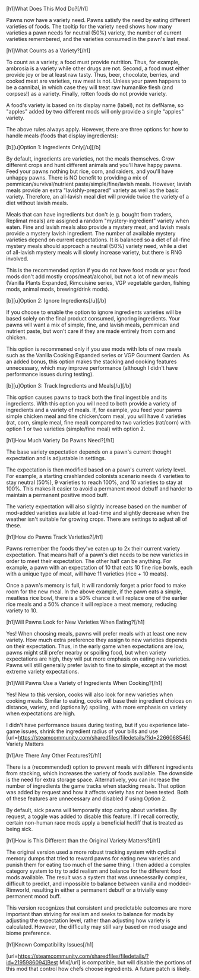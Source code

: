 
[h1]What Does This Mod Do?[/h1]

Pawns now have a variety need. Pawns satisfy the need by eating different varieties of foods. The tooltip for the variety need shows how many varieties a pawn needs for neutral (50%) variety, the number of current varieties remembered, and the varieties consumed in the pawn's last meal. 

[h1]What Counts as a Variety?[/h1]

To count as a variety, a food must provide nutrition. Thus, for example, ambrosia is a variety while other drugs are not. Second, a food must either provide joy or be at least raw tasty. Thus, beer, chocolate, berries, and cooked meat are varieties, raw meat is not. Unless your pawn happens to be a cannibal, in which case they will treat raw humanlike flesh (and corpses!) as a variety. Finally, rotten foods do not provide variety.

A food's variety is based on its display name (label), not its defName, so "apples" added by two different mods will only provide a single "apples" variety.

The above rules always apply. However, there are three options for how to handle meals (foods that display ingredients):

[b][u]Option 1: Ingredients Only[/u][/b]

By default, ingredients are varieties, not the meals themselves. Grow different crops and hunt different animals and you'll have happy pawns. Feed your pawns nothing but rice, corn, and raiders, and you'll have unhappy pawns. There is NO benefit to providing a mix of pemmican/survival/nutrient paste/simple/fine/lavish meals. However, lavish meals provide an extra "lavishly-prepared" variety as well as the basic variety. Therefore, an all-lavish meal diet will provide twice the variety of a diet without lavish meals.

Meals that can have ingredients but don't (e.g. bought from traders, Replimat meals) are assigned a random "mystery-ingredient" variety when eaten. Fine and lavish meals also provide a mystery meat, and lavish meals provide a mystery lavish ingredient. The number of available mystery varieties depend on current expectations. It is balanced so a diet of all-fine mystery meals should approach a neutral (50%) variety need, while a diet of all-lavish mystery meals will slowly increase variety, but there is RNG involved.

This is the recommended option if you do not have food mods or your food mods don't add mostly crops/meat/alcohol, but not a lot of new meals (Vanilla Plants Expanded, Rimcuisine series, VGP vegetable garden, fishing mods, animal mods, brewing/drink mods).

[b][u]Option 2: Ignore Ingredients[/u][/b]

If you choose to enable the option to ignore ingredients varieties will be based solely on the final product consumed, ignoring ingredients. Your pawns will want a mix of simple, fine, and lavish meals, pemmican and nutrient paste, but won't care if they are made entirely from corn and chicken. 

This option is recommened only if you use mods with lots of new meals such as the Vanilla Cooking Expanded series or VGP Gourment Garden. As an added bonus, this option makes the stacking and cooking features unnecessary, which may improve performance (although I didn't have performance issues during testing).

[b][u]Option 3: Track Ingredients and Meals[/u][/b]

This option causes pawns to track both the final ingestible and its ingredients. With this option you will need to both provide a variety of ingredients and a variety of meals. If, for example, you feed your pawns simple chicken meal and fine chicken/corn meal, you will have 4 varieties (rat, corn, simple meal, fine meal) compared to two varieties (rat/corn) with option 1 or two varieties (simple/fine meal) with option 2.

[h1]How Much Variety Do Pawns Need?[/h1]

The base variety expectation depends on a pawn's current thought expectation and is adjustable in settings.

The expectation is then modified based on a pawn's current variety level. For example, a starting crashlanded colonists scenario needs 4 varieties to stay neutral (50%), 9 varieties to reach 100%, and 10 varieties to stay at 100%. This makes it easier to avoid a permanent mood debuff and harder to maintain a permanent positive mood buff.

The variety expectation will also slightly increase based on the number of mod-added varieties available at load-time and slightly decrease when the weather isn't suitable for growing crops. There are settings to adjust all of these.

[h1]How do Pawns Track Varieties?[/h1]

Pawns remember the foods they've eaten up to 2x their current variety expectation. That means half of a pawn's diet needs to be new varieties in order to meet their expectation. The other half can be anything. For example, a pawn with an expectation of 10 that eats 10 fine rice bowls, each with a unique type of meat, will have 11 varieties (rice + 10 meats).

Once a pawn's memory is full, it  will randomly forget a prior food to make room for the new meal. In the above example, if the pawn eats a simple, meatless rice bowl, there is a 50% chance it will replace one of the earlier rice meals and a 50% chance it will replace a meat memory, reducing variety to 10.

[h1]Will Pawns Look for New Varieties When Eating?[/h1]

Yes! When choosing meals, pawns will prefer meals with at least one new variety. How much extra preference they assign to new varieties depends on their expectation. Thus, in the early game when expectations are low, pawns might still prefer nearby or spoiling food, but when variety expectations are high, they will put more emphasis on eating new varieties. Pawns will still generally prefer lavish to fine to simple, except at the most extreme variety expectations.

[h1]Will Pawns Use a Variety of Ingredients When Cooking?[/h1]

Yes! New to this version, cooks will also look for new varieties when cooking meals. Similar to eating, cooks will base their ingredient choices on distance, variety, and (optionally) spoiling, with more emphasis on variety when expectations are high. 

I didn't have performance issues during testing, but if you experience late-game issues, shrink the ingredient radius of your bills and use [url=https://steamcommunity.com/sharedfiles/filedetails/?id=2266068546] Variety Matters 

[h1]Are There Any Other Features?[/h1]

There is a (recommended) option to prevent meals with different ingredients from stacking, which increases the variety of foods available. The downside is the need for extra storage space. Alternatively, you can increase the number of ingredients the game tracks when stacking meals. That option was added by request and how it affects variety has not been tested. Both of these features are unnecessary and disabled if using Option 2.

By default, sick pawns will temporarily stop caring about varieties. By request, a toggle was added to disable this feature. If I recall correctly, certain non-human race mods apply a beneficial hediff that is treated as being sick.

[h1]How is This Different than the Original Variety Matters?[/h1]

The original version used a more robust tracking system with cyclical memory dumps that tried to reward pawns for eating new varieties and punish them for eating too much of the same thing. I then added a complex category system to try to add realism and balance for the different food mods available. The result was a system that was unnecessarily complex, difficult to predict, and impossible to balance between vanilla and modded-Rimworld, resulting in either a permanent debuff or a trivially easy permanent mood buff.

This version recognizes that consistent and predictable outcomes are more important than striving for realism and seeks to balance for mods by adjusting the expectation level, rather than adjusting how variety is calculated. However, the difficulty may still vary based on mod usage and biome preference.

[h1]Known Compatibility Issues[/h1]

[url=https://steamcommunity.com/sharedfiles/filedetails/?id=2195986094]Best Mix[/url] is compatible, but will disable the portions of this mod that control how chefs choose ingredients. A future patch is likely.


